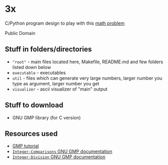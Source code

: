 # 3x

C/Python program design to play with this [math problem](https://www.youtube.com/watch?v=094y1Z2wpJg)

Public Domain

## Stuff in folders/directories
- `"root"` - main files located here, Makefile, README.md and few folders listed down below
- `executable` - executables
- `util` - files which can generate very large numbers, larger number you type as argument, larger number you get
- `visualizer` - ascii visualizer of "main" output

## Stuff to download
- GNU GMP library (for C version)

## Resources used
- [GMP tutorial](https://home.cs.colorado.edu/~srirams/courses/csci2824-spr14/gmpTutorial.html)
- [`Integer-Comparisons` GNU GMP documentation](https://gmplib.org/manual/Integer-Comparisons)
- [`Integer-Division` GNU GMP documentation](https://gmplib.org/manual/Integer-Division)

